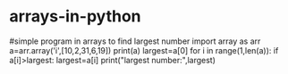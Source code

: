 # arrays-in-python
#simple program in arrays to find largest number
import array as arr
a=arr.array('i',[10,2,31,6,19])
print(a)
largest=a[0]
for i in range(1,len(a)):
  if a[i]>largest:
    largest=a[i]
print("largest number:",largest)
